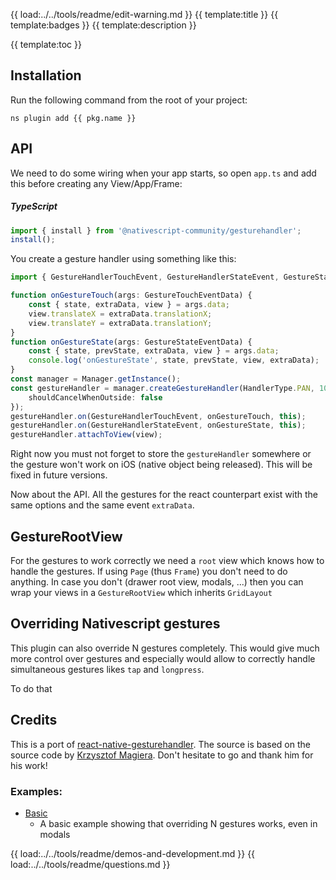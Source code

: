 {{ load:../../tools/readme/edit-warning.md }}
{{ template:title }}
{{ template:badges }}
{{ template:description }}

{{ template:toc }}

## Installation

Run the following command from the root of your project:

`ns plugin add {{ pkg.name }}`

## API

We need to do some wiring when your app starts, so open `app.ts` and add this before creating any View/App/Frame:

##### TypeScript

```ts
import { install } from '@nativescript-community/gesturehandler';
install();
```

You create a gesture handler using something like this:

```typescript
import { GestureHandlerTouchEvent, GestureHandlerStateEvent, GestureStateEventData, GestureTouchEventData, HandlerType, Manager } from '@nativescript-community/gesturehandler';

function onGestureTouch(args: GestureTouchEventData) {
    const { state, extraData, view } = args.data;
    view.translateX = extraData.translationX;
    view.translateY = extraData.translationY;
}
function onGestureState(args: GestureStateEventData) {
    const { state, prevState, extraData, view } = args.data;
    console.log('onGestureState', state, prevState, view, extraData);
}
const manager = Manager.getInstance();
const gestureHandler = manager.createGestureHandler(HandlerType.PAN, 10, {
    shouldCancelWhenOutside: false
});
gestureHandler.on(GestureHandlerTouchEvent, onGestureTouch, this);
gestureHandler.on(GestureHandlerStateEvent, onGestureState, this);
gestureHandler.attachToView(view);
```

Right now you must not forget to store the `gestureHandler` somewhere or the gesture won't work on iOS (native object being released). This will be fixed in future versions.

Now about the API. All the gestures for the react counterpart exist with the same options and the same event `extraData`.

## GestureRootView

For the gestures to work correctly we need a `root` view which knows how to handle the gestures.
If using `Page` (thus `Frame`) you don't need to do anything.
In case you don't (drawer root view, modals, ...) then you can wrap your views in a `GestureRootView` which inherits `GridLayout`

## Overriding Nativescript gestures

This plugin can also override N gestures completely. This would give much more control over gestures and especially would allow to correctly handle simultaneous gestures likes `tap` and `longpress`.

To do that 

## Credits

This is a port of [react-native-gesturehandler](https://kmagiera.github.io/react-native-gesture-handler/).
The source is based on the source code by [Krzysztof Magiera](https://github.com/kmagiera). Don't hesitate to go and thank him for his work!

### Examples:

- [Basic](demo-snippets/vue/Basic.vue)
  - A basic example showing that overriding N gestures works, even in modals

{{ load:../../tools/readme/demos-and-development.md }}
{{ load:../../tools/readme/questions.md }}
